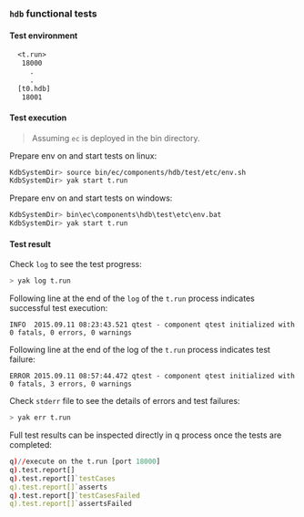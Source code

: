 ### `hdb` functional tests

#### Test environment

```txt
  <t.run>
   18000
     .
     .
  [t0.hdb]
   18001
```

#### Test execution
> Assuming `ec` is deployed in the bin directory.

Prepare env on and start tests on linux:
```bash
KdbSystemDir> source bin/ec/components/hdb/test/etc/env.sh
KdbSystemDir> yak start t.run
```

Prepare env on and start tests on windows:
```bash
KdbSystemDir> bin\ec\components\hdb\test\etc\env.bat
KdbSystemDir> yak start t.run
```
  
#### Test result

Check `log` to see the test progress:
```bash
> yak log t.run
```

Following line at the end of the `log` of the `t.run` process indicates successful test execution:

```INFO  2015.09.11 08:23:43.521 qtest - component qtest initialized with 0 fatals, 0 errors, 0 warnings```

Following line at the end of the log of the `t.run` process indicates test failure:

```ERROR 2015.09.11 08:57:44.472 qtest - component qtest initialized with 0 fatals, 3 errors, 0 warnings```

Check `stderr` file to see the details of errors and test failures:
```bash
> yak err t.run
```

Full test results can be inspected directly in q process once the tests are completed:
```q  
q)//execute on the t.run [port 18000]
q).test.report[]
q).test.report[]`testCases
q).test.report[]`asserts
q).test.report[]`testCasesFailed
q).test.report[]`assertsFailed
```
